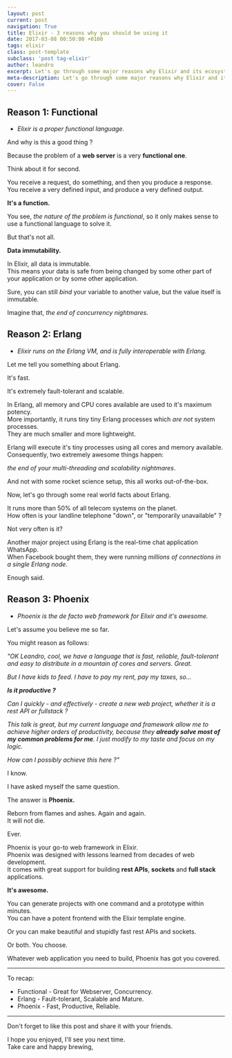 ```yaml
---
layout: post
current: post
navigation: True
title: Elixir - 3 reasons why you should be using it
date: 2017-03-08 00:50:00 +0100
tags: elixir
class: post-template
subclass: 'post tag-elixir'
author: leandro
excerpt: Let's go through some major reasons why Elixir and its ecosystem are great for web development.
meta-description: Let's go through some major reasons why Elixir and its ecosystem are great for web development.
cover: False
---
```


## Reason 1: Functional

* _Elixir is a proper functional language._

And why is this a good thing ?

Because the problem of a __web server__ is a very __functional one__.

Think about it for second.

You receive a request, do something, and then you produce a response.  
You receive a very defined input, and produce a very defined output.

__It's a function.__

You see, _the nature of the problem is functional_, so it only makes sense to use a functional language to solve it.

But that's not all.

__Data immutability.__

In Elixir, all data is immutable.  
This means your data is safe from being changed by some other part of your application or by some other application.

Sure, you can still _bind_ your variable to another value, but the value itself is immutable.

Imagine that, _the end of concurrency nightmares._

## Reason 2: Erlang

* _Elixir runs on the Erlang VM, and is fully interoperable with Erlang._

Let me tell you something about Erlang.

It's fast.

It's extremely fault-tolerant and scalable.

In Erlang, all memory and CPU cores available are used to it's maximum potency.  
More importantly, it runs tiny tiny Erlang processes which _are not_ system processes.  
They are much smaller and more lightweight.

Erlang will execute it's tiny processes using all cores and memory available.  
Consequently, two extremely awesome things happen:

_the end of your multi-threading and scalability nightmares_.

And not with some rocket science setup, this all works out-of-the-box.

Now, let's go through some real world facts about Erlang.

It runs more than 50% of all telecom systems on the planet.  
How often is your landline telephone "down", or "temporarily unavailable" ?

Not very often is it?

Another major project using Erlang is the real-time chat application WhatsApp.  
When Facebook bought them, they were running _millions of connections in a single Erlang node_.

Enough said.

## Reason 3: Phoenix

* _Phoenix is the de facto web framework for Elixir and it's awesome._

Let's assume you believe me so far.

You might reason as follows:

_"OK Leandro, cool, we have a language that is fast, reliable, fault-tolerant and easy to distribute in a mountain of cores and servers. Great._

_But I have kids to feed. I have to pay my rent, pay my taxes, so..._

___Is it productive ?___

_Can I quickly - and effectively - create a new web project, whether it is a rest API or fullstack ?_

_This talk is great, but my current language and framework allow me to achieve higher orders of productivity, because they **already solve most of my common problems for me**. I just modify to my taste and focus on my logic._

_How can I possibly achieve this here ?"_

I know.

I have asked myself the same question.

The answer is __Phoenix.__

Reborn from flames and ashes. Again and again.  
It will not die.

Ever.

Phoenix is your go-to web framework in Elixir.  
Phoenix was designed with lessons learned from decades of web development.  
It comes with great support for building __rest APIs__, __sockets__ and __full stack__ applications.

__It's awesome.__

You can generate projects with one command and a prototype within minutes.  
You can have a potent frontend with the Elixir template engine.

Or you can make beautiful and stupidly fast rest APIs and sockets.

Or both.
You choose.

Whatever web application you need to build, Phoenix has got you covered.

---

To recap:

* Functional - Great for Webserver, Concurrency.
* Erlang - Fault-tolerant, Scalable and Mature.
* Phoenix - Fast, Productive, Reliable.

---

Don't forget to like this post and share it with your friends.

I hope you enjoyed, I'll see you next time.  
Take care and happy brewing,
